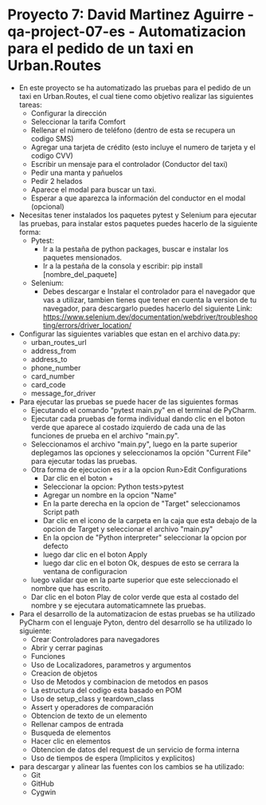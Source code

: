 # Proyecto 7: David Martinez Aguirre - qa-project-07-es - Automatizacion para el pedido de un taxi en Urban.Routes
- En este proyecto se ha automatizado las pruebas para el pedido de un taxi en Urban.Routes, el cual tiene como objetivo realizar las siguientes tareas:
  - Configurar la dirección
  - Seleccionar la tarifa Comfort
  - Rellenar el número de teléfono (dentro de esta se recupera un codigo SMS)
  - Agregar una tarjeta de crédito (esto incluye el numero de tarjeta y el codigo CVV)
  - Escribir un mensaje para el controlador (Conductor del taxi)
  - Pedir una manta y pañuelos
  - Pedir 2 helados
  - Aparece el modal para buscar un taxi.
  - Esperar a que aparezca la información del conductor en el modal (opcional)
- Necesitas tener instalados los paquetes pytest y Selenium para ejecutar las pruebas, para instalar estos paquetes puedes hacerlo de la siguiente forma:
  - Pytest:
    - Ir a la pestaña de python packages, buscar e instalar los paquetes mensionados. 
    - Ir a la pestaña de la consola y escribir: pip install [nombre_del_paquete]
  - Selenium:
    - Debes descargar e Instalar el controlador para el navegador que vas a utilizar, tambien tienes que tener en cuenta la version de tu navegador, para descargarlo puedes hacerlo del siguiente Link: https://www.selenium.dev/documentation/webdriver/troubleshooting/errors/driver_location/
- Configurar las siguientes variables que estan en el archivo data.py:
  - urban_routes_url
  - address_from
  - address_to
  - phone_number
  - card_number
  - card_code
  - message_for_driver
- Para ejecutar las pruebas se puede hacer de las siguientes formas
  - Ejecutando el comando "pytest main.py" en el terminal de PyCharm.
  - Ejecutar cada pruebas de forma individual dando clic en el
    boton verde que aparece al costado izquierdo de cada una de las funciones de prueba en el archivo "main.py".
  - Seleccionamos el archivo "main.py", luego en la parte superior deplegamos las opciones y seleccionamos la opción "Current File" para ejecutar todas las pruebas.
  - Otra forma de ejecucion es ir a la opcion Run>Edit Configurations
    - Dar clic en el boton + 
    - Seleccionar la opcion: Python tests>pytest
    - Agregar un nombre en la opcion "Name"
    - En la parte derecha en la opcion de "Target" seleccionamos Script path
    - Dar clic en el icono de la carpeta en la caja que esta debajo de la opcion de Target y seleccionar el archivo "main.py"
    - En la opcion de "Python interpreter" seleccionar la opcion por defecto
    - luego dar clic en el boton Apply
    - luego dar clic en el boton Ok, despues de esto se cerrara la ventana de configuracion
  - luego validar que en la parte superior que este seleccionado el nombre que has escrito.
  - Dar clic en el boton Play de color verde que esta al costado del nombre y se ejecutara automaticamnete las pruebas.
- Para el desarrollo de la automatizacion de estas pruebas se ha utilizado PyCharm con el lenguaje Pyton,
  dentro del desarrollo se ha utilizado lo siguiente:
  - Crear Controladores para navegadores
  - Abrir y cerrar paginas
  - Funciones
  - Uso de Localizadores, parametros y argumentos
  - Creacion de objetos
  - Uso de Metodos y combinacion de metodos en pasos
  - La estructura del codigo esta basado en POM 
  - Uso de setup_class y teardown_class
  - Assert y operadores de comparación
  - Obtencion de texto de un elemento
  - Rellenar campos de entrada
  - Busqueda de elementos
  - Hacer clic en elementos
  - Obtencion de datos del request de un servicio de forma interna
  - Uso de tiempos de espera (Implicitos y explicitos)
- para descargar y alinear las fuentes con los cambios se ha utilizado:
  - Git
  - GitHub
  - Cygwin